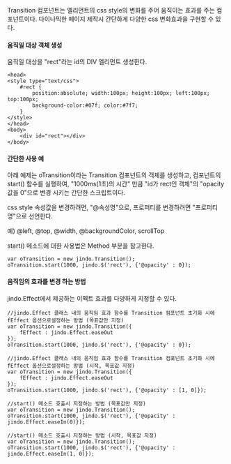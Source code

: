Transition 컴포넌트는 엘리먼트의 css style의 변화를 주어 움직이는 효과를 주는 컴포넌트이다. 다이나믹한 페이지 제작시 간단하게 다양한 css 변화효과을 구현할 수 있다.

#### 움직일 대상 객체 생성

움직일 대상을 "rect"라는 id의 DIV 엘리먼트 생성한다.

	<head>
	<style type="text/css">
	    #rect {
	        position:absolute; width:100px; height:100px; left:100px; top:100px;
	        background-color:#07f; color:#7f7;
	    }
	</style>
	</head>
	<body>
	    <div id="rect"></div>
	</body>
	  
#### 간단한 사용 예

아럐 예제는 oTransition이라는 Transition 컴포넌트의 객체를 생성하고, 컴포넌트의 start() 함수를 실행하여,
"1000ms(1초)의 시간" 만큼 "id가 rect인 객체"의 "opacity값을 0"으로 변경 시키는 간단한 스크립트이다.

css style 속성값을 변경하려면, "@속성명"으로, 프로퍼티를 변경하려면 "프로퍼티명"으로 선언한다.

예) @left, @top, @width, @backgroundColor, scrollTop
 
start() 메소드에 대한 사용법은 Method 부분을 참고한다.

	var oTransition = new jindo.Transition();
	oTransition.start(1000, jindo.$('rect'), {'@opacity' : 0});
	
#### 움직임의 효과를 변경 하는 방법

jindo.Effect에서 제공하는 이펙트 효과를 다양하게 지정할 수 있다.

	//jindo.Effect 클래스 내의 움직임 효과 함수를 Transition 컴포넌트 초기화 시에 fEffect 옵션으로설정하는 방법 (목표값만 지정)
	var oTransition = new jindo.Transition({
	    fEffect : jindo.Effect.easeOut
	});
	oTransition.start(1000, jindo.$('rect'), {'@opacity' : 0});
	 
	//jindo.Effect 클래스 내의 움직임 효과 함수를 Transition 컴포넌트 초기화 시에 fEffect 옵션으로설정하는 방법 (시작, 목표값 지정)
	var oTransition = new jindo.Transition({
	    fEffect : jindo.Effect.easeOut
	});
	oTransition.start(1000, jindo.$('rect'), {'@opacity' : [1, 0]});
	 
	//start() 메소드 호출시 지정하는 방법 (목표값만 지정)
	var oTransition = new jindo.Transition();
	oTransition.start(1000, jindo.$('rect'), {'@opacity' : jindo.Effect.easeIn(0)});
	 
	//start() 메소드 호출시 지정하는 방법 (시작, 목표값 지정)
	var oTransition = new jindo.Transition();
	oTransition.start(1000, jindo.$('rect'), {'@opacity' : jindo.Effect.easeIn(1, 0)});

